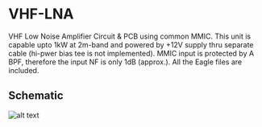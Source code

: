 # VHF-LNA
VHF Low Noise Amplifier Circuit &amp; PCB using common MMIC. This unit is capable upto 1kW at 2m-band and powered by +12V supply thru separate cable (hi-pwer bias tee is not implemented). MMIC input is protected by A BPF, therefore the input NF is only 1dB (approx.). All the Eagle files are included.

## Schematic
![alt text](https://github.com/handiko/VHF-LNA/blob/master/Pics/LNA_sch.png)
